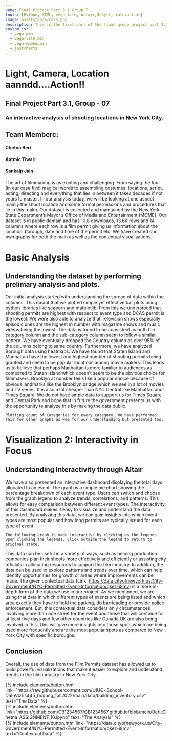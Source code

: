 ```yaml
---
name: Final Project Part 3.1 Group 7
tools: [Python, HTML, vega-lite, Altair,Jekyll, interactive]
image: assets/pngs/cars.png
description: This is the first part of the final group project part 3.1.It uses vega-lite and Altair for interactivity. Group members include Chetna Beri, Aatmic Tiwari and Sankalp Jain.
custom_js:
  - vega.min
  - vega-lite.min
  - vega-embed.min
  - justcharts
---
```

# Light, Camera, Location aanndd....Action!!
## Final Project Part 3.1, Group - 07
### An interactive analysis of shooting locations in New York City. 
## Team Memberc: 
#### Chetna Beri
#### Aatmic Tiwari
#### Sankalp Jain

The art of filmmaking is as exciting and challenging. From saying the four (in our case five) magical words to assembling costumes, locations, script, acting, directing and everything that lies in between it takes decades if not years to master. In our analysis today, we will be looking at one aspect mainly the shoot location and some formal permissions and procedures that lie in this realm. Our dataset is collected and maintained by the New York State Department’s Mayor’s Office of Media and Entertainment (MOME). Our dataset is in public domain and has 10.8 downloads, 13.6K rows and 14 columns where each row is a film permit giving us information about the location, borough, date and time of the permit etc. We have created our own graphs for both the main as well as the contextual visualizations. 

# Basic Analysis
## Understanding the dataset by performing prelimary analysis and plots.
Our initial analysis started with understanding the spread of data within the columns. This meant that we plotted simple yet effective bar plots using python libraries like seaborn and matplotlib. From this we understood that shooting permits are highest with respect to event type and DCAS permit is the lowest. We were also able to analyze that Television shows especially episodic ones are the highest in number with magazine shows and music videos being the lowest. The data is found to be consistent as both the category column and the sub-category column seem to follow a similar pattern. We have eventually dropped the Country column as over 95% of the columns belong to same country. Furthermore, we have analyzed Borough data using heatmaps. We have found that Staten Island and Manhattan have the lowest and highest number of shooting permits being granted and seem to be popular locations among movie makers. This leads us to believe that perhaps Manhattan is more familiar to audiences as compared to Staten Island which doesn’t seem to be the obvious choice for filmmakers. Brooklyn at number feels like a popular choice because of obvious landmarks like the Brooklyn bridge which we see in a lot of movies and TV series. It is also a lot cheaper than NYC Central like Manhattan and Times Square. We do not have ample data to support us for Times Square and Central Park and hope that in future the government presents us with the opportunity to analyze this by making the data public.

```
Plotting count of Categories for every category. We have performed this for other graphs as wee for our understanding but presented two.
```

<vegachart schema-url="{{ site.baseurl }}/assets/json/FP_Chart1.json" style="width: 100%"></vegachart>

<vegachart schema-url="{{ site.baseurl }}/assets/json/FP_Chart2.json" style="width: 100%"></vegachart>



# Visualization 2: Interactivity in Focus
## Understanding Interactivity through Altair
We have also presented an interactive dashboard displaying the total days allocated to an event. The graph is a simple pie chart showing the percentage breakdown of each event type. Users can switch and choose from the graph legend to analyze trends, correlations, and patterns. This allows for easy comparison between different event types. The interactivity of this dashboard makes it easy to visualize and understand the data presented. By analyzing this data, we can gain insights into which event types are most popular and how long permits are typically issued for each type of event. 


```
The following graph is made interactive by clicking on the legends. Upon clicking the legends. Click outside the legend to return to original state.
```

<vegachart schema-url="{{ site.baseurl }}/assets/json/FP_Chart3.json" style="width: 100%"></vegachart>

This data can be useful in a variety of ways, such as helping production companies plan their shoots more effectively and efficiently or assisting city officials in allocating resources to support the film industry. In addition, the data can be used to explore patterns and trends over time, which can help identify opportunities for growth or areas where improvements can be made.
The given contextual data (Link: https://data.cityofnewyork.us/City-Government/NYC-Permitted-Event-Information/qkez-i8mv) is a more in-depth form of the data we use in our project. As we mentioned, we are using that data in which different types of events are being listed and which area exactly they have to hold the parking, do barricading or provide police enforcement. But, this contextual data considers only circumstances involving more than one street for the event and those that will continue for at least five days and few other countries like Canada,UK are also being involved in this. This will give more insights into those spots which are being used more frequently and are the most popular spots as compared to New York City with specific boroughs.

## Conclusion
Overall, the use of data from the Film Permits dataset has allowed us to build powerful visualizations that make it easier to explore and understand trends in the film industry in New York City.




<div class="left">
{% include elements/button.html link="https://raw.githubusercontent.com/UIUC-iSchool-DataViz/is445_bcubcg_fall2022/main/data/building_inventory.csv" text="The Data" %}
</div>

<div class="right">
{% include elements/button.html link="https://github.com/CB1234567/CB1234567.github.io/blob/main/Beri_Chetna_ASSIGNMENT_10.ipynb" text="The Analysis" %}
</div>

<div class="centre">
{% include elements/button.html link="https://data.cityofnewyork.us/City-Government/NYC-Permitted-Event-Information/qkez-i8mv" text="Contextual Data" %}
</div>

